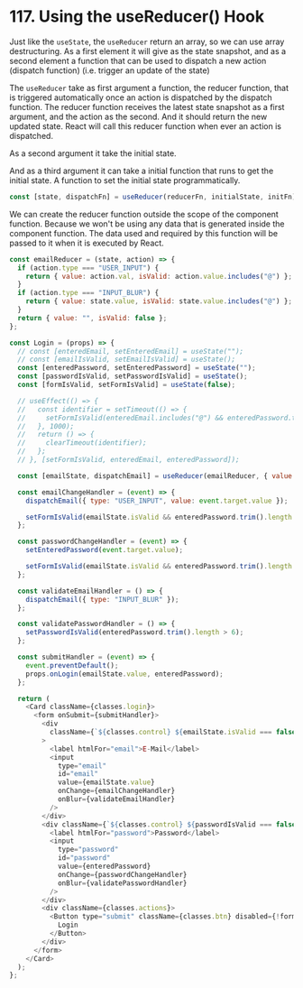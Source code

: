 # 117. Using the useReducer() Hook

Just like the `useState`, the `useReducer` return an array, so we can use array destructuring. As a first element it will give as the state snapshot, and as a second element a function that can be used to dispatch a new action (dispatch function) (i.e. trigger an update of the state)

The `useReducer` take as first argument a function, the reducer function, that is triggered automatically once an action is dispatched by the dispatch function. The reducer function receives the latest state snapshot as a first argument, and the action as the second. And it should return the new updated state. React will call this reducer function when ever an action is dispatched.

As a second argument it take the initial state.

And as a third argument it can take a initial function that runs to get the initial state. A function to set the initial state programmatically.

```javascript
const [state, dispatchFn] = useReducer(reducerFn, initialState, initFn);
```

We can create the reducer function outside the scope of the component function. Because we won't be using any data that is generated inside the component function. The data used and required by this function will be passed to it when it is executed by React.

```javascript
const emailReducer = (state, action) => {
  if (action.type === "USER_INPUT") {
    return { value: action.val, isValid: action.value.includes("@") };
  }
  if (action.type === "INPUT_BLUR") {
    return { value: state.value, isValid: state.value.includes("@") };
  }
  return { value: "", isValid: false };
};

const Login = (props) => {
  // const [enteredEmail, setEnteredEmail] = useState("");
  // const [emailIsValid, setEmailIsValid] = useState();
  const [enteredPassword, setEnteredPassword] = useState("");
  const [passwordIsValid, setPasswordIsValid] = useState();
  const [formIsValid, setFormIsValid] = useState(false);

  // useEffect(() => {
  //   const identifier = setTimeout(() => {
  //     setFormIsValid(enteredEmail.includes("@") && enteredPassword.trim().length > 6);
  //   }, 1000);
  //   return () => {
  //     clearTimeout(identifier);
  //   };
  // }, [setFormIsValid, enteredEmail, enteredPassword]);

  const [emailState, dispatchEmail] = useReducer(emailReducer, { value: "", isValid: null });

  const emailChangeHandler = (event) => {
    dispatchEmail({ type: "USER_INPUT", value: event.target.value });

    setFormIsValid(emailState.isValid && enteredPassword.trim().length > 6);
  };

  const passwordChangeHandler = (event) => {
    setEnteredPassword(event.target.value);

    setFormIsValid(emailState.isValid && enteredPassword.trim().length > 6);
  };

  const validateEmailHandler = () => {
    dispatchEmail({ type: "INPUT_BLUR" });
  };

  const validatePasswordHandler = () => {
    setPasswordIsValid(enteredPassword.trim().length > 6);
  };

  const submitHandler = (event) => {
    event.preventDefault();
    props.onLogin(emailState.value, enteredPassword);
  };

  return (
    <Card className={classes.login}>
      <form onSubmit={submitHandler}>
        <div
          className={`${classes.control} ${emailState.isValid === false ? classes.invalid : ""}`}
        >
          <label htmlFor="email">E-Mail</label>
          <input
            type="email"
            id="email"
            value={emailState.value}
            onChange={emailChangeHandler}
            onBlur={validateEmailHandler}
          />
        </div>
        <div className={`${classes.control} ${passwordIsValid === false ? classes.invalid : ""}`}>
          <label htmlFor="password">Password</label>
          <input
            type="password"
            id="password"
            value={enteredPassword}
            onChange={passwordChangeHandler}
            onBlur={validatePasswordHandler}
          />
        </div>
        <div className={classes.actions}>
          <Button type="submit" className={classes.btn} disabled={!formIsValid}>
            Login
          </Button>
        </div>
      </form>
    </Card>
  );
};
```
